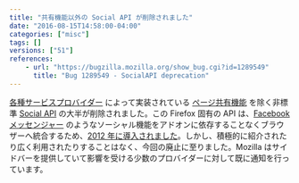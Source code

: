 ```yaml
---
title: "共有機能以外の Social API が削除されました"
date: "2016-08-15T14:58:00-04:00"
categories: ["misc"]
tags: []
versions: ["51"]
references:
    - url: "https://bugzilla.mozilla.org/show_bug.cgi?id=1289549"
      title: "Bug 1289549 - SocialAPI deprecation"
---
```

[各種サービスプロバイダー](https://activations.cdn.mozilla.net/) によって実装されている [ページ共有機能](https://developer.mozilla.org/docs/Mozilla/Projects/Social_API/Share) を除く非標準 [Social API](https://developer.mozilla.org/docs/Mozilla/Projects/Social_API) の大半が削除されました。この Firefox 固有の API は、[Facebook メッセンジャー](https://www.mozilla.jp/blog/entry/10050/) のようなソーシャル機能をアドオンに依存することなくブラウザーへ統合するため、[2012 年に導入されました](https://blog.mozilla.org/labs/2012/03/experimenting-with-social-features-in-firefox/)。しかし、積極的に紹介されたり広く利用されたりすることはなく、今回の廃止に至りました。Mozilla はサイドバーを提供していて影響を受ける少数のプロバイダーに対して既に通知を行っています。
